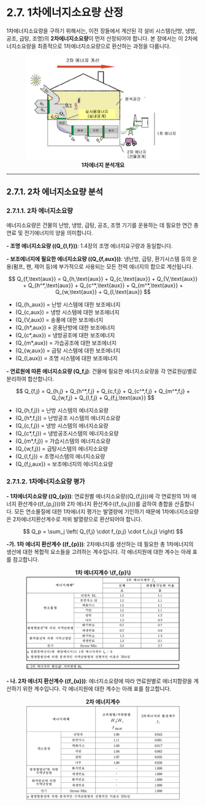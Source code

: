 # 2.7. 1차에너지소요량 산정

1차에너지소요량을 구하기 위해서는, 이전 장들에서 계산된 각 설비 시스템(난방, 냉방, 공조, 급탕, 조명)의 **2차에너지소요량**이 먼저 산정되어야 합니다. 본 장에서는 이 2차에너지소요량을 최종적으로 1차에너지소요량으로 환산하는 과정을 다룹니다.

<center>
     <img src="../../_images/2.7_1.png" style="max-width: 80%;" alt="지형 계수">
     <div><strong>1차에너지 분석개요</strong></div>
</center>

---

## 2.7.1. 2차 에너지소요량 분석

### 2.7.1.1. 2차 에너지소요량

에너지소요량은 건물의 난방, 냉방, 급탕, 공조, 조명 기기를 운용하는 데 필요한 연간 총연료 및 전기에너지의 양을 의미합니다.

**- 조명 에너지소요량 (\(Q_{l,f}\))**: 1.4장의 조명 에너지요구량과 동일합니다.

**- 보조에너지에 필요한 에너지소요량 (\(Q_{f,aux}\))**: 냉난방, 급탕, 환기시스템 등의 운용(펌프, 팬, 제어 등)에 부가적으로 사용되는 모든 전력 에너지의 합으로 계산됩니다.

<div align="center">
$$
Q_{f,\text{aux}} = Q_{h,\text{aux}} + Q_{c,\text{aux}} + Q_{V,\text{aux}} + Q_{h^*,\text{aux}} + Q_{c^*,\text{aux}} + Q_{m^*,\text{aux}} + Q_{w,\text{aux}} + Q_{l,\text{aux}}
$$</div>

- \(Q_{h_aux}\) = 난방 시스템에 대한 보조에너지
- \(Q_{c,aux}\) = 냉방 시스템에 대한 보조에너지
- \(Q_{V,aux}\) = 송풍에 대한 보조에너지
- \(Q_{h*,aux}\) = 온풍난방에 대한 보조에너지
- \(Q_{c*,aux}\)  = 냉방공조에 대한 보조에너지
- \(Q_{m*,aux}\) = 가습공조에 대한 보조에너지
- \(Q_{w,aux}\) = 급탕 시스템에 대한 보조에너지
- \(Q_{l,aux}\) = 조명 시스템에 대한 보조에너지


**- 연료원에 따른 에너지소요량 (Q_f,j)**: 건물에 필요한 에너지소요량을 각 연료원(j)별로 분리하여 합산합니다.

<div align="center">
$$
Q_{f,j} = Q_{h,j} + Q_{h^*,f,j} + Q_{c,f,j} + Q_{c^*,f,j} + Q_{m^*,f,j} + Q_{w,f,j} + Q_{l,f,j} + Q_{f,j,\text{aux}}
$$</div>


- \(Q_{h,f,j}\) = 난방 시스템의 에너지소요량
- \(Q_{h*,f,j}\) = 난방공조 시스템의 에너지소요량
- \(Q_{c,f,j}\) = 냉방 시스템의 에너지소요량
- \(Q_{c*,f,j}\) = 냉방공조시스템의 에너지소요량
- \(Q_{m*,f,j}\) = 가습시스템의 에너지소요량
- \(Q_{w,f,j}\) = 급탕시스템의 에너지소요량
- \(Q_{l,f,j}\) = 조명시스템의 에너지소요량
- \(Q_{f,j,aux}\) = 보조에너지의 에너지소요량


### 2.7.1.2. 1차에너지소요량 평가
**- 1차에너지소요량 (\(Q_{p}\))**: 연료원별 에너지소요량(\(Q_{f,j}\))에 각 연료원의 1차 에너지 환산계수(\(f_{p,j}\))와 2차 에너지 환산계수(\(f_{u,j}\))를 곱하여 총합을 산출합니다. 모든 연소물질에 대한 1차에너지 평가는 발열량에 기인하기 때문에 1차에너지소요량은 2차에너지환산계수로 저위 발열량으로 환산되어야 합니다.

<div align="center">
$$
Q_p = \sum_j \left( Q_{f,j} \cdot f_{p,j} \cdot f_{u,j} \right)
$$</div>


**-가. 1차 에너지 환산계수 (\(f_{p}\))**: 2차에너지를 생산하는 데 필요한 총 1차에너지의 생산에 대한 복합적 요소들을 고려하는 계수입니다. 각 에너지원에 대한 계수는 아래 표를 참고합니다.
<center>
     <div><strong>1차 에너지계수 \(f_{p}\)</strong></div>
     <img src="../../_tables/3.2.11_1.png" style="max-width: 80%;" alt="1차 에너지계수1">
</center>
<center>
     <img src="../../_tables/3.2.11_1_2.png" style="max-width: 80%;" alt="1차 에너지계수2">
</center>

**- 나. 2차 에너지 환산계수 (\(f_{u}\))**: 에너지소요량에 따라 연료원별로 에너지함량을 계산하기 위한 계수입니다. 각 에너지원에 대한 계수는 아래 표를 참고합니다.
<center>
     <div><strong>2차 에너지계수</strong></div>
     <img src="../../_tables/3.2.11_2.png" style="max-width: 80%;" alt="2차 에너지계수">
</center>